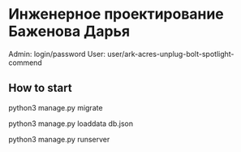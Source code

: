 # Инженерное проектирование Баженова Дарья

Admin: login/password
User: user/ark-acres-unplug-bolt-spotlight-commend

## How to start

python3 manage.py migrate

python3 manage.py loaddata db.json

python3 manage.py runserver
